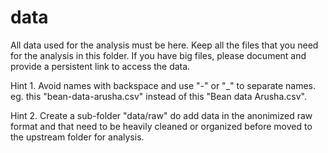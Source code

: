 # data

All data used for the analysis must be here. Keep all the files that you need for the analysis in this folder. If you have big files, please document and provide a persistent link to access the data.

Hint 1. Avoid names with backspace and use "-" or "_" to separate names. eg. this "bean-data-arusha.csv" instead of this "Bean data Arusha.csv".

Hint 2. Create a sub-folder "data/raw" do add data in the anonimized raw format and that need to be heavily cleaned or organized before moved to the upstream folder for analysis.

